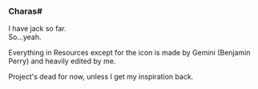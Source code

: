 ### Charas#

I have jack so far.  
So...yeah.  

Everything in Resources except for the icon is made by Gemini (Benjamin Perry) and heavily edited by me.  

Project's dead for now, unless I get my inspiration back.